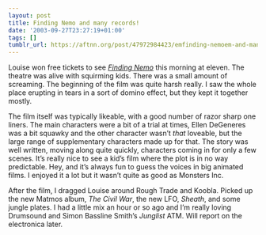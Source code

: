 ```yaml
---
layout: post
title: Finding Nemo and many records!
date: '2003-09-27T23:27:19+01:00'
tags: []
tumblr_url: https://aftnn.org/post/47972984423/emfinding-nemoem-and-many-records
---
```

<p>Louise won free tickets to see <em><a href="http://www.whereisnemo.co.uk/">Finding Nemo</a></em> this morning at eleven. The theatre was alive with squirming kids. There was a small amount of screaming. The beginning of the film was quite harsh really. I saw the whole place erupting in tears in a sort of domino effect, but they kept it together mostly.</p>
<p>The film itself was typically likeable, with a good number of razor sharp one liners. The main characters were a bit of a trial at times, Ellen DeGeneres was a bit squawky and the other character wasn&rsquo;t <em>that</em> loveable, but the large range of supplementary characters made up for that. The story was well written, moving along quite quickly, characters coming in for only a few scenes. It&rsquo;s really nice to see a kid&rsquo;s film where the plot is in no way predictable. Hey, and it&rsquo;s always fun to guess the voices in big animated films. I enjoyed it a lot but it wasn&rsquo;t quite as good as Monsters Inc.</p>
<p>After the film, I dragged Louise around Rough Trade and Koobla. Picked up the new Matmos album, <em>The Civil War</em>, the new LFO, <em>Sheath</em>, and some jungle plates. I had a little mix an hour or so ago and I&rsquo;m really loving Drumsound and Simon Bassline Smith&rsquo;s <em>Junglist</em> ATM. Will report on the electronica later.</p>
